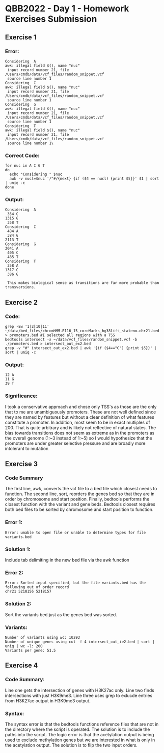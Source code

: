  # QBB2022 - Day 1 - Homework Exercises Submission
 
 ## Exercise 1
 ### Error:
 ```
 Considering  A
 awk: illegal field $(), name "nuc"
  input record number 21, file /Users/cmdb/data/vcf_files/random_snippet.vcf
  source line number 1
 Considering  C
 awk: illegal field $(), name "nuc"
  input record number 21, file /Users/cmdb/data/vcf_files/random_snippet.vcf
  source line number 1
 Considering  G
 awk: illegal field $(), name "nuc"
  input record number 21, file /Users/cmdb/data/vcf_files/random_snippet.vcf
  source line number 1
 Considering  T
 awk: illegal field $(), name "nuc"
  input record number 21, file /Users/cmdb/data/vcf_files/random_snippet.vcf
  source line number 1\
 ```
 ### Correct Code:
 ```
 for nuc in A C G T
 do
   echo "Considering " $nuc
   awk -v nucl=$nuc '/^#/{next} {if ($4 == nucl) {print $5}}' $1 | sort | uniq -c
 done
 ```
 ### Output:
 ```
 Considering  A
  354 C
 1315 G
  358 T
 Considering  C
  484 A
  384 G
 2113 T
 Considering  G
 2041 A
  405 C
  485 T
 Considering  T
  358 A
 1317 C
  386 G
  
  This makes biological sense as transitions are far more probable than transversions.
  ```
  ## Exercise 2
  ### Code:
  ```
  grep -Ew '1|2|10|11' ~/data/bed_files/chromHMM.E116_15_coreMarks_hg38lift_stateno.chr21.bed > promoters.bed #I selected all regions with a TSS
  bedtools intersect -a ~/data/vcf_files/random_snippet.vcf -b ./promoters.bed > intersect_out_ex2.bed
  grep -v "#" intersect_out_ex2.bed | awk '{if ($4=="C") {print $5}}' | sort | uniq -c
  ```
  ### Output:
  ```
  12 A
  11 G
  39 T
  ```
  ### Significance:
  I took a conservative approach and chose only TSS's as those are the only that to me are unambiguously promoters. These are not well defined since they are named by features but without a clear definition of what features constitute a promoter. In addition, most seem to be in exact mutliples of 200. That is quite arbitrary and is likely not relfective of natural states.
  The bias towards transitions does not seem as extreme as in the promoters as the overall genome (1:~3 instead of 1:~5) so I would hypothesize that the promoters are under greater selective pressure and are broadly more intolerant to mutation.
  
  ## Exercise 3
  ### Code Summary
  The first line, awk, converts the vcf file to a bed file which closest needs to function. The second line, sort, reorders the genes bed so that they are in order by chromosome and start position. Finally, bedtools performs the closest function with the variant and gene beds. Bedtools closest requires both bed files to be sorted by chromosome and start position to function.
  ### Error 1:
  ```
  Error: unable to open file or unable to determine types for file variants.bed
  ```
  ### Solution 1:
  Include tab delimiting in the new bed file via the awk function
  
  ### Error 2:
  ```
  Error: Sorted input specified, but the file variants.bed has the following out of order record
  chr21	5218156	5218157
  ```
  ### Solution 2:
  Sort the variants bed just as the genes bed was sorted.
  
  ### Variants:
  ```
  Number of variants using wc: 10293
  Number of unique genes using cut -f 4 intersect_out_ie2.bed | sort | uniq | wc -l: 200
  Variants per gene: 51.5
  ```
  
  ## Exercise 4
  ### Code Summary:
  Line one gets the intersection of genes with H3K27ac only. Line two finds intersections with just H3K9me3. Line three uses grep to exlucde entries from H3K27ac output in H3K9me3 output.
  
  ### Syntax:
  The syntax error is that the bedtools functions reference files that are not in the directory where the script is operated. The solution is to include the paths into the script. The logic error is that the acetylation output is being used to exclude methylation genes but we are interested in what is only in the acetylation output. The solution is to flip the two input orders. 

